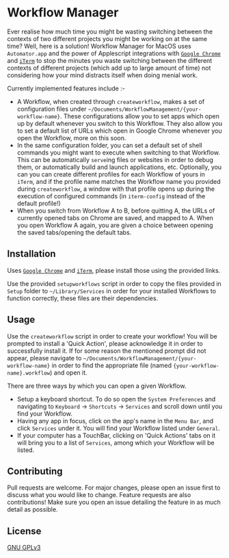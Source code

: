 # Workflow Manager

Ever realise how much time you might be wasting switching between the contexts of two different projects you might be working on at the same time? Well, here is a solution! Workflow Manager for MacOS uses `Automator.app` and the power of Applescript integrations with [`Google Chrome`](https://www.google.com/chrome/) and [`iTerm`](https://www.iterm2.com/) to stop the minutes you waste switching between the different contexts of different projects (which add up to large amount of time) not considering how your mind distracts itself when doing menial work.

Currently implemented features include :-
- A Workflow, when created through `createworkflow`, makes a set of configuration files under `~/Documents/WorkflowManagement/{your-workflow-name}`. These configurations allow you to set apps which open up by default whenever you switch to this Workflow. They also allow you to set a default list of URLs which open in Google Chrome whenever you open the Workflow, more on this soon.
- In the same configuration folder, you can set a default set of shell commands you might want to execute when switching to that Workflow. This can be automatically `serve`ing files or websites in order to debug them, or automatically build and launch applications, etc. Optionally, you can you can create different profiles for each Workflow of yours in `iTerm`, and if the profile name matches the Workflow name you provided during `createworkflow`, a window with that profile opens up during the execution of configured commands (in `iterm-config` instead of the default profile!)
- When you switch from Workflow A to B, before quitting A, the URLs of currently opened tabs on Chrome are saved, and mapped to A. When you open Workflow A again, you are given a choice between opening the saved tabs/opening the default tabs. 

## Installation

Uses [`Google Chrome`](https://www.google.com/chrome/) and [`iTerm`](https://www.iterm2.com/), please install those using the provided links.

Use the provided `setupworkflows` script in order to copy the files provided in `Setup` folder to `~/Library/Services` in order for your installed Workflows to function correctly, these files are their dependencies.

## Usage

Use the `createworkflow` script in order to create your workflow! You will be prompted to install a 'Quick Action', please acknowledge it in order to successfully install it. If for some reason the mentioned prompt did not appear, please navigate to `~/Documents/WorkflowManagement/{your-workflow-name}` in order to find the appropriate file (named `{your-workflow-name}.workflow`) and open it.

There are three ways by which you can open a given Workflow.
- Setup a keyboard shortcut. To do so open the `System Preferences` and navigating to `Keyboard` &rarr; `Shortcuts` &rarr; `Services` and scroll down until you find your Workflow.
- Having any app in focus, click on the app's name in the `Menu Bar`, and click `Services` under it. You will find your Workflow listed under `General`.
- If your computer has a TouchBar, clicking on 'Quick Actions' tabs on it will bring you to a list of `Services`, among which your Workflow will be listed.

## Contributing

Pull requests are welcome. For major changes, please open an issue first to discuss what you would like to change.
Feature requests are also contributions! Make sure you open an issue detailing the feature in as much detail as possible.

## License
[GNU GPLv3](https://choosealicense.com/licenses/gpl-3.0/)
